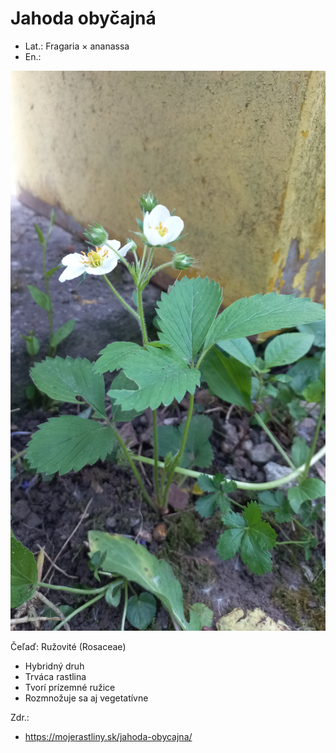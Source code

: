 # Jahoda obyčajná
- Lat.: Fragaria × ananassa
- En.:

![Jahoda obyčajná](./strawberry.jpg "Jahoda obyčajná")

Čeľaď: Ružovité (Rosaceae)

- Hybridný druh
- Trváca rastlina
- Tvorí prízemné ružice
- Rozmnožuje sa aj vegetatívne

Zdr.:
- https://mojerastliny.sk/jahoda-obycajna/